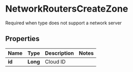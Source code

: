 

# NetworkRoutersCreateZone

Required when type does not support a network server
## Properties

Name | Type | Description | Notes
------------ | ------------- | ------------- | -------------
**id** | **Long** | Cloud ID | 



